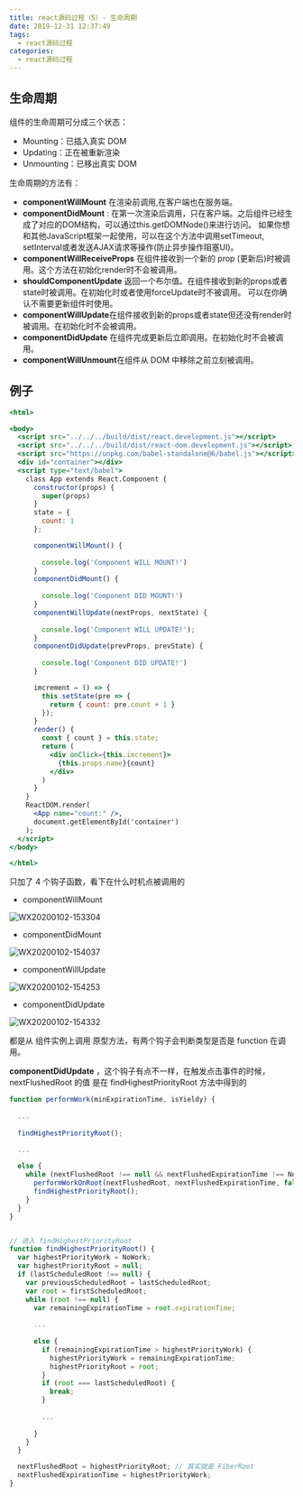 ```yaml
---
title: react源码过程（5）- 生命周期
date: 2019-12-31 12:37:49
tags:
  - react源码过程
categories:
  - react源码过程
---
```


## 生命周期

组件的生命周期可分成三个状态：

- Mounting：已插入真实 DOM
- Updating：正在被重新渲染
- Unmounting：已移出真实 DOM

生命周期的方法有：

- **componentWillMount** 在渲染前调用,在客户端也在服务端。
- **componentDidMount** : 在第一次渲染后调用，只在客户端。之后组件已经生成了对应的DOM结构，可以通过this.getDOMNode()来进行访问。 如果你想和其他JavaScript框架一起使用，可以在这个方法中调用setTimeout, setInterval或者发送AJAX请求等操作(防止异步操作阻塞UI)。
- **componentWillReceiveProps** 在组件接收到一个新的 prop (更新后)时被调用。这个方法在初始化render时不会被调用。
- **shouldComponentUpdate** 返回一个布尔值。在组件接收到新的props或者state时被调用。在初始化时或者使用forceUpdate时不被调用。
  可以在你确认不需要更新组件时使用。
- **componentWillUpdate**在组件接收到新的props或者state但还没有render时被调用。在初始化时不会被调用。
- **componentDidUpdate** 在组件完成更新后立即调用。在初始化时不会被调用。
- **componentWillUnmount**在组件从 DOM 中移除之前立刻被调用。



## 例子

```jsx
<html>

<body>
  <script src="../../../build/dist/react.development.js"></script>
  <script src="../../../build/dist/react-dom.development.js"></script>
  <script src="https://unpkg.com/babel-standalone@6/babel.js"></script>
  <div id="container"></div>
  <script type="text/babel">
    class App extends React.Component {
      constructor(props) {
        super(props)
      }
      state = {
        count: 1
      };

      componentWillMount() {
        
        console.log('Component WILL MOUNT!')
      }
      componentDidMount() {
        
        console.log('Component DID MOUNT!')
      }
      componentWillUpdate(nextProps, nextState) {
        
        console.log('Component WILL UPDATE!');
      }
      componentDidUpdate(prevProps, prevState) {
        
        console.log('Component DID UPDATE!')
      }

      imcrement = () => {
        this.setState(pre => {
          return { count: pre.count + 1 }
        });
      }
      render() {
        const { count } = this.state;
        return (
          <div onClick={this.imcrement}>
            {this.props.name}{count}
          </div>
        )
      }
    }
    ReactDOM.render(
      <App name="count:" />,
      document.getElementById('container')
    );
  </script>
</body>

</html>
```

只加了 4 个钩子函数，看下在什么时机点被调用的

- componentWillMount

![WX20200102-153304](http://114.55.30.96/WX20200102-153304.png)



- componentDidMount

![WX20200102-154037](http://114.55.30.96/WX20200102-154037.png)



- componentWillUpdate

![WX20200102-154253](http://114.55.30.96/WX20200102-154253.png)



- componentDidUpdate

![WX20200102-154332](http://114.55.30.96/WX20200102-154332.png)



都是从 组件实例上调用 原型方法，有两个钩子会判断类型是否是 function 在调用。

**componentDidUpdate** ，这个钩子有点不一样，在触发点击事件的时候，nextFlushedRoot 的值 是在 findHighestPriorityRoot 方法中得到的

```javascript
function performWork(minExpirationTime, isYieldy) {
 
  ...
  
  findHighestPriorityRoot();

  ...
  
  else {
    while (nextFlushedRoot !== null && nextFlushedExpirationTime !== NoWork && minExpirationTime <= nextFlushedExpirationTime) {
      performWorkOnRoot(nextFlushedRoot, nextFlushedExpirationTime, false);
      findHighestPriorityRoot();
    }
  }
}


// 进入 findHighestPriorityRoot
function findHighestPriorityRoot() {
  var highestPriorityWork = NoWork;
  var highestPriorityRoot = null;
  if (lastScheduledRoot !== null) {
    var previousScheduledRoot = lastScheduledRoot;
    var root = firstScheduledRoot;
    while (root !== null) {
      var remainingExpirationTime = root.expirationTime;
     
      ...
      
      else {
        if (remainingExpirationTime > highestPriorityWork) {
          highestPriorityWork = remainingExpirationTime;
          highestPriorityRoot = root;
        }
        if (root === lastScheduledRoot) {
          break;
        }
      
        ...
        
      }
    }
  }

  nextFlushedRoot = highestPriorityRoot; // 其实就是 FiberRoot
  nextFlushedExpirationTime = highestPriorityWork;
}
```